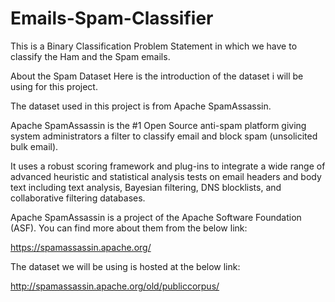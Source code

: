 # Emails-Spam-Classifier
This is a Binary Classification Problem Statement in which we have to classify the Ham and the Spam emails.

About the Spam Dataset
Here is the introduction of the dataset i will be using for this project.

The dataset used in this project is from Apache SpamAssassin.

Apache SpamAssassin is the #1 Open Source anti-spam platform giving system administrators a filter to classify email and block spam (unsolicited bulk email).

It uses a robust scoring framework and plug-ins to integrate a wide range of advanced heuristic and statistical analysis tests on email headers and body text including text analysis, Bayesian filtering, DNS blocklists, and collaborative filtering databases.

Apache SpamAssassin is a project of the Apache Software Foundation (ASF). You can find more about them from the below link:

https://spamassassin.apache.org/

The dataset we will be using is hosted at the below link:

http://spamassassin.apache.org/old/publiccorpus/
